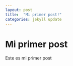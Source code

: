 ```yaml
---
layout: post
title:  "Mi primer post!"
categories: jekyll update
---
```

 
# Mi primer post
 
Este es mi primer post
 